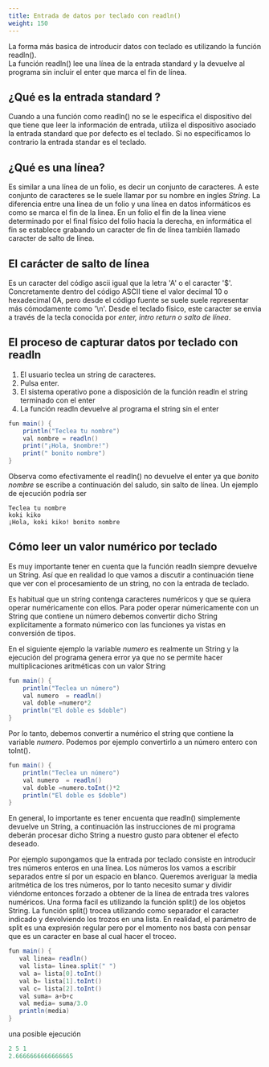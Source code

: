 ```yaml
---
title: Entrada de datos por teclado con readln()
weight: 150
---
```


La forma más basica de introducir datos con teclado es utilizando la función readln().  
La función readln() lee una línea de la entrada standard y la devuelve al programa sin incluir el enter que marca el fin de línea. 

## ¿Qué es la entrada standard ?
Cuando a una función como readln() no se le especifica  el dispositivo del que  tiene que leer la información de entrada,  utiliza el dispositivo asociado la entrada standard que por defecto es el teclado. Si no especificamos lo contrario  la entrada standar es  el teclado.

## ¿Qué es una línea?
Es similar a una línea de un folio, es decir un conjunto de caracteres. A este conjunto de caracteres se le suele llamar por su nombre en ingles *String*. La diferencia entre una línea de un folio y una línea en datos informáticos es como se marca el fin de la linea. En un folio el fin de la línea viene determinado por el final físico del folio hacia la derecha, en informática el fin se establece grabando un caracter de fin de línea también llamado caracter de salto de línea.

## El carácter de salto de línea
Es un caracter del código ascii igual que la letra 'A' o el caracter '$'. Concretamente dentro del código ASCII tiene el valor decimal 10  o hexadecimal 0A, pero desde el código fuente se suele suele representar más cómodamente como '\n'. Desde el teclado físico, este caracter se envia a través de la tecla  conocida por *enter, intro  return o salto de línea*. 

## El proceso de capturar datos por teclado con readln
1. El usuario teclea un string de caracteres.
2. Pulsa enter.
3. El sistema operativo pone a  disposición de la función readln el string terminado con el enter
4. La función readln devuelve al programa el string sin el enter

```java
fun main() {
    println("Teclea tu nombre")
    val nombre = readln()
    print("¡Hola, $nombre!")
    print(" bonito nombre")
}
```
Observa como efectivamente el readln() no devuelve el enter ya que *bonito nombre* se escribe a continuación del saludo, sin salto de línea.
Un ejemplo de ejecución podría ser
```
Teclea tu nombre
koki kiko
¡Hola, koki kiko! bonito nombre

```

## Cómo leer un valor numérico  por teclado
Es muy importante tener en cuenta que la función readln siempre devuelve un String. Así que en realidad lo que vamos a discutir a continuación tiene que ver con el procesamiento de un string, no con la entrada de teclado. 

Es habitual que un string contenga  caracteres numéricos y que se quiera operar numéricamente con ellos. Para poder operar númericamente con un String que contiene un número debemos convertir dicho String explícitamente a  formato númerico con las funciones ya vistas en conversión de tipos. 

En el siguiente ejemplo la variable *numero* es realmente un String y la ejecución del programa genera error ya que no se permite hacer multiplicaciones aritméticas con un valor String
```java
fun main() {
    println("Teclea un número")
    val numero  = readln()
    val doble =numero*2
    println("El doble es $doble")
}
```
Por lo tanto, debemos convertir a numérico el string que contiene la variable *numero*. Podemos por ejemplo convertirlo a un número entero con toInt().

```java
fun main() {
    println("Teclea un número")
    val numero  = readln()
    val doble =numero.toInt()*2
    println("El doble es $doble")
}
```
En general, lo importante es tener encuenta que readln() simplemente devuelve un String, a continuación las instrucciones de mi programa deberán procesar dicho String  a nuestro gusto para obtener el efecto  deseado. 

Por ejemplo supongamos que la entrada por teclado consiste en introducir tres números enteros en una línea. Los números los vamos a escribir separados entre sí por un espacio en blanco. Queremos averiguar la media aritmética de los tres números, por lo tanto necesito sumar y dividir viéndome entonces forzado  a obtener de la línea de entrada tres valores numéricos. Una forma facil es utilizando la función split() de los objetos String. La función split() trocea utilizando como separador el caracter indicado y devolviendo los trozos en una lista. En realidad, el parámetro de split es una expresión regular pero por el momento nos basta con pensar que es un caracter en base al cual hacer el troceo.
```java
fun main() {
   val linea= readln()
   val lista= linea.split(" ")
   val a= lista[0].toInt()
   val b= lista[1].toInt()
   val c= lista[2].toInt()
   val suma= a+b+c
   val media= suma/3.0
   println(media)
}
```
una posible ejecución
```java
2 5 1
2.6666666666666665

```